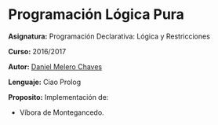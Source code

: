 # Programación Lógica Pura

**Asignatura:** Programación Declarativa: Lógica y Restricciones

**Curso:** 2016/2017

**Autor:** [Daniel Melero Chaves](https://github.com/DanielMChaves)

**Lenguaje:** Ciao Prolog

**Proposito:** Implementación de:
- Víbora de Montegancedo.
